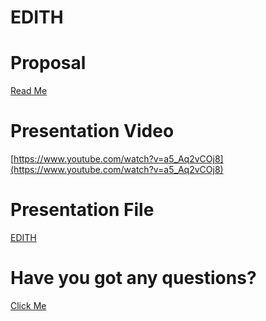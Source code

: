 # EDITH
# Proposal
[Read Me](https://drive.google.com/file/d/1bdXJ-CWcWC2tsgkGNQsdMryWkzwPZZ8U/view?usp=sharing)

# Presentation Video

[https://www.youtube.com/watch?v=a5_Aq2vCOj8](https://www.youtube.com/watch?v=a5_Aq2vCOj8)

# Presentation File

[EDITH](https://docs.google.com/presentation/d/1P-bZ_hX-Y0u_Cfob9Ku1UvBn8wZcD_Muc84fntsjTIk/edit?usp=drivesdk)

# Have you got any questions?

[Click Me](https://docs.google.com/spreadsheets/d/1SNGHjpnSXxRAuK7Z-AlhNtvXm0BuEyrsOxTh3-LBOPQ/edit?usp=sharing)
